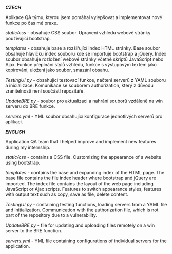 ***CZECH***

Aplikace QA týmu, kterou jsem pomáhal vylepšovat a implementovat nové funkce po čas mé praxe.

*static/css* - obsahuje CSS soubor. Upravení vzhledu webové stránky používající bootstrap.

*templates* - obsahuje base a rozšiřující index HTML stránky. Base soubor obsahuje hlavičku index souboru kde  se importuje bootstrap a jQuery.
Index soubor obsahuje rozložení webové stránky včetně skriptů JavaScript nebo Ajax. Funkce přepínání stylů vzhledu, funkce s výstupovým textem jako kopírování, uložení jako soubor, smazání obsahu.

*TestingUI.py* - obsahující testovací funkce, načtení serverů z YAML souboru a inicializace. Komunikace se souborem authorization, který z důvodu zranitelnosti není součástí repozitáře.

*UpdateBRE.py* - soubor pro aktualizaci a nahrání souborů vzdáleně na win serveru do BRE funkce.

*servers.yml* - YML soubor obsahující konfigurace jednotlivých serverů pro aplikaci.

***ENGLISH***

Application QA team that I helped improve and implement new features during my internship.

 *static/css* - contains a CSS file.  Customizing the appearance of a website using bootstrap.
 
 *templates* - contains the base and expanding index of the HTML page.  The base file contains the file index header where bootstrap and jQuery are imported.
 The index file contains the layout of the web page including JavaScript or Ajax scripts.  Features to switch appearance styles, features with output text such as copy, save as file, delete content.
 
 *TestingUI.py* - containing testing functions, loading servers from a YAML file and initialization.  Communication with the authorization file, which is not part of the repository due to a vulnerability.
 
 *UpdateBRE.py* - file for updating and uploading files remotely on a win server to the BRE function.
 
 *servers.yml* - YML file containing configurations of individual servers for the application.

